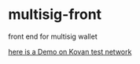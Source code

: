 # multisig-front
front end for multisig wallet 

[here is a Demo on Kovan test network](https://62815b8352392679b0b6d84a--multisigwallet-yb.netlify.app/
)